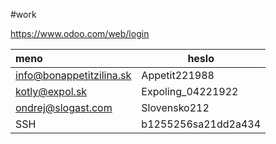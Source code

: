 #work

https://www.odoo.com/web/login

| meno                     | heslo               |
| :----------------------- | ------------------- |
| info@bonappetitzilina.sk | Appetit221988       |
| kotly@expol.sk           | Expoling_04221922   |
| ondrej@slogast.com       | Slovensko212        |
| SSH                      | b1255256sa21dd2a434 |
